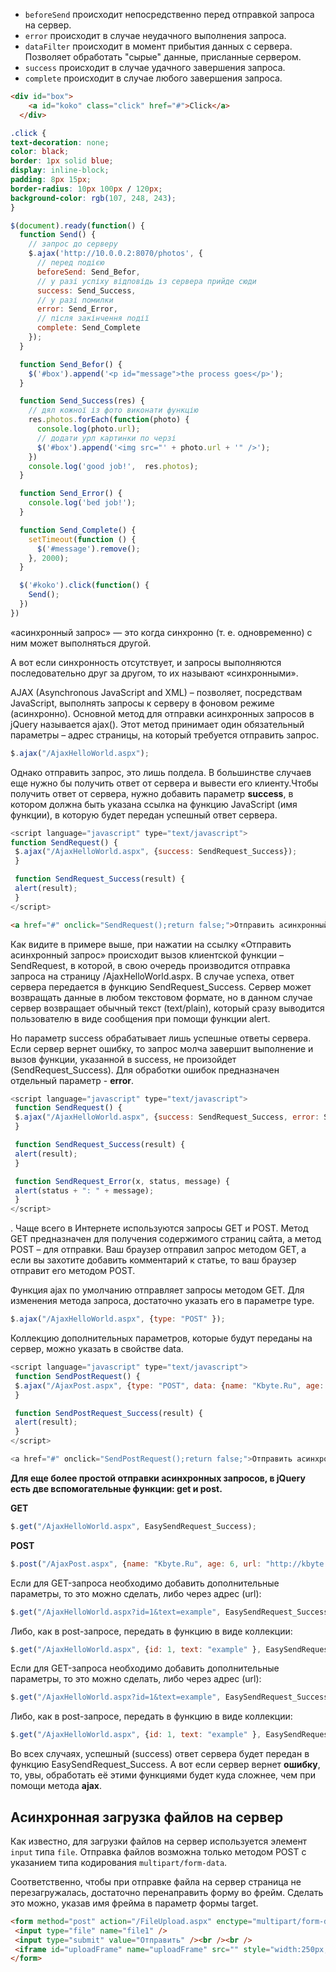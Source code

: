 * `beforeSend` происходит непосредственно перед отправкой запроса на сервер.
* `error` происходит в случае неудачного выполнения запроса.
* `dataFilter` происходит в момент прибытия данных с сервера. Позволяет обработать "сырые" данные, присланные сервером.
* `success` происходит в случае удачного завершения запроса.
* `complete` происходит в случае любого завершения запроса.

```html
<div id="box">
    <a id="koko" class="click" href="#">Click</a>
  </div>
  ```
  ```css
  .click {
  text-decoration: none;
  color: black;
  border: 1px solid blue;
  display: inline-block;
  padding: 8px 15px;
  border-radius: 10px 100px / 120px;
  background-color: rgb(107, 248, 243);
}
```
```js
$(document).ready(function() {
  function Send() {
    // запрос до серверу
    $.ajax('http://10.0.0.2:8070/photos', {
      // перед подією
      beforeSend: Send_Befor,
      // у разі успіху відповідь із сервера прийде сюди
      success: Send_Success,
      // у разі помилки
      error: Send_Error,
      // після закінчення події
      complete: Send_Complete
    });
  }

  function Send_Befor() {
    $('#box').append('<p id="message">the process goes</p>');
  }

  function Send_Success(res) {
    // дял кожної із фото виконати функцію
    res.photos.forEach(function(photo) {
      console.log(photo.url);
      // додати урл картинки по черзі
      $('#box').append('<img src="' + photo.url + '" />');
    })
    console.log('good job!',  res.photos);
  }

  function Send_Error() {
    console.log('bed job!');
  }

  function Send_Complete() {
    setTimeout(function () {
      $('#message').remove();
    }, 2000);
  }

  $('#koko').click(function() {
    Send();
  })
})
```


«асинхронный запрос» — это когда синхронно (т. е. одновременно) с ним может выполняться другой.

А вот если синхронность отсутствует, и запросы выполняются последовательно друг за другом, то их  называют «синхронными».

AJAX (Asynchronous JavaScript and XML) – позволяет, посредствам JavaScript, выполнять запросы к серверу в фоновом режиме (асинхронно). 
Основной метод для отправки асинхронных запросов в jQuery называется ajax(). Этот метод принимает один обязательный параметры – адрес страницы, на который требуется отправить запрос.
```js
$.ajax("/AjaxHelloWorld.aspx");

```
Однако отправить запрос, это лишь полдела. В большинстве случаев еще нужно бы получить ответ от сервера и вывести его клиенту.Чтобы получить ответ от сервера, нужно добавить параметр **success**, в котором должна быть указана ссылка на функцию JavaScript (имя функции), в которую будет передан успешный ответ сервера.
```js
<script language="javascript" type="text/javascript">
function SendRequest() {
 $.ajax("/AjaxHelloWorld.aspx", {success: SendRequest_Success});
 }

 function SendRequest_Success(result) {
 alert(result);
 }
</script>
 ```
 ```html
<a href="#" onclick="SendRequest();return false;">Отправить асинхронный запрос</a>
```
Как видите в примере выше, при нажатии на ссылку «Отправить асинхронный запрос» происходит вызов клиентской функции – SendRequest, в которой, в свою очередь производится отправка запроса на страницу /AjaxHelloWorld.aspx. В случае успеха, ответ сервера передается в функцию SendRequest_Success. Сервер может возвращать данные в любом текстовом формате, но в данном случае сервер возвращает обычный текст (text/plain), который сразу выводится пользователю в виде сообщения при помощи функции alert.

Но параметр success обрабатывает лишь успешные ответы сервера. Если сервер вернет ошибку, то запрос молча завершит выполнение и вызов функции, указанной в success, не произойдет (SendRequest_Success). Для обработки ошибок предназначен отдельный параметр -  **error**.

```js
<script language="javascript" type="text/javascript">
 function SendRequest() {
 $.ajax("/AjaxHelloWorld.aspx", {success: SendRequest_Success, error: SendRequest_Error});
 }

 function SendRequest_Success(result) {
 alert(result);
 }

 function SendRequest_Error(x, status, message) {
 alert(status + ": " + message);
 }
</script>
```

. Чаще всего в Интернете используются запросы GET и POST. Метод GET предназначен для получения содержимого страниц сайта, а метод POST – для отправки. Ваш браузер отправил запрос методом GET, а если вы захотите добавить комментарий к статье, то ваш браузер отправит его методом POST.

Функция ajax по умолчанию отправляет запросы методом GET. Для изменения метода запроса, достаточно указать его в параметре type.
```js
$.ajax("/AjaxHelloWorld.aspx", {type: "POST" });
```
Коллекцию дополнительных параметров, которые будут переданы на сервер, можно указать в свойстве data.
```js
<script language="javascript" type="text/javascript">
 function SendPostRequest() {
 $.ajax("/AjaxPost.aspx", {type: "POST", data: {name: "Kbyte.Ru", age: 6, url: "http://kbyte.ru"}, success: SendPostRequest_Success });
 }

 function SendPostRequest_Success(result) {
 alert(result);
 }
</script>

<a href="#" onclick="SendPostRequest();return false;">Отправить асинхронный запрос</a>
```
**Для еще более простой отправки асинхронных запросов, в jQuery есть две вспомогательные функции: get и post.**

**GET**
```js
$.get("/AjaxHelloWorld.aspx", EasySendRequest_Success);
```
**POST**
```js
$.post("/AjaxPost.aspx", {name: "Kbyte.Ru", age: 6, url: "http://kbyte.ru"} , EasySendPostRequest_Success);
```
Если для GET-запроса необходимо добавить дополнительные параметры, то это можно сделать, либо через адрес (url):
```js
$.get("/AjaxHelloWorld.aspx?id=1&text=example", EasySendRequest_Success);
```
Либо, как в post-запросе, передать в функцию в виде коллекции:
```js
$.get("/AjaxHelloWorld.aspx", {id: 1, text: "example" }, EasySendRequest_Success);
```
Если для GET-запроса необходимо добавить дополнительные параметры, то это можно сделать, либо через адрес (url):
```js
$.get("/AjaxHelloWorld.aspx?id=1&text=example", EasySendRequest_Success);
```
Либо, как в post-запросе, передать в функцию в виде коллекции:
```js
$.get("/AjaxHelloWorld.aspx", {id: 1, text: "example" }, EasySendRequest_Success);
```
Во всех случаях, успешный (success) ответ сервера будет передан в функцию EasySendRequest_Success. А вот если сервер вернет **ошибку**, то, увы, обработать её этими функциями будет куда сложнее, чем при помощи метода **ajax**.

## Асинхронная загрузка файлов на сервер
Как известно, для загрузки файлов на сервер используется элемент `input` типа `file`. Отправка файлов возможна только методом POST с указанием типа кодирования `multipart/form-data`.

Соответственно, чтобы при отправке файла на сервер страница не перезагружалась, достаточно перенаправить форму во фрейм. Сделать это можно, указав имя фрейма в параметр формы target.
```html
<form method="post" action="/FileUpload.aspx" enctype="multipart/form-data" target="uploadFrame">
 <input type="file" name="file1" />
 <input type="submit" value="Отправить" /><br /><br />
 <iframe id="uploadFrame" name="uploadFrame" src="" style="width:250px;height:75px;border:1px solid #333333;"></iframe>
</form>
```
